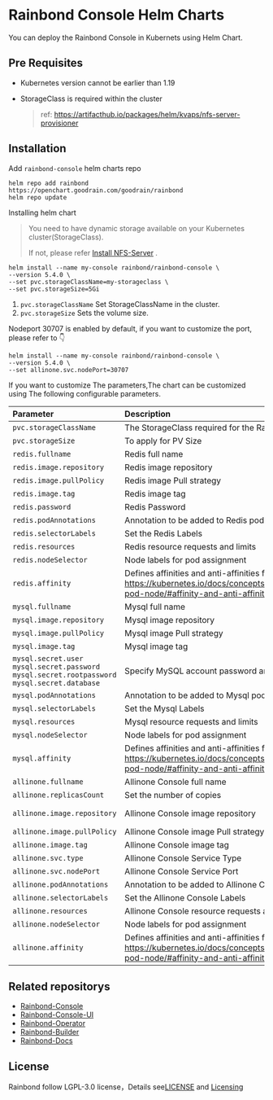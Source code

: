 # Rainbond Console Helm Charts

You can deploy the Rainbond Console in Kubernets using Helm Chart.

## Pre Requisites

* Kubernetes version cannot be earlier than 1.19

* StorageClass is required within the cluster

  > ref: https://artifacthub.io/packages/helm/kvaps/nfs-server-provisioner

## Installation

Add `rainbond-console` helm charts repo

```
helm repo add rainbond https://openchart.goodrain.com/goodrain/rainbond
helm repo update
```

Installing helm chart

> You need to have dynamic storage available on your Kubernetes cluster(StorageClass).
>
> If not, please refer [Install NFS-Server](https://artifacthub.io/packages/helm/kvaps/nfs-server-provisioner) .

```shell
helm install --name my-console rainbond/rainbond-console \
--version 5.4.0 \
--set pvc.storageClassName=my-storageclass \
--set pvc.storageSize=5Gi
```

1. `pvc.storageClassName` Set StorageClassName in the cluster.
2. `pvc.storageSize`  Sets the volume size.

Nodeport 30707 is enabled by default, if you want to customize the port, please refer to :point_down:

```shell
helm install --name my-console rainbond/rainbond-console \
--version 5.4.0 \
--set allinone.svc.nodePort=30707
```

If you want to customize The parameters,The chart can be customized using The following configurable parameters.

| Parameter                                                    | Description                                                  | Default                                             |
| :----------------------------------------------------------- | :----------------------------------------------------------- | :-------------------------------------------------- |
| `pvc.storageClassName`                                       | The StorageClass required for the RainBond component         | ""                                                  |
| `pvc.storageSize`                                            | To apply for PV Size                                         | 5Gi                                                 |
| `redis.fullname`                                             | Redis full name                                              | rainbond-redis                                      |
| `redis.image.repository`                                     | Redis image repository                                       | redis                                               |
| `redis.image.pullPolicy`                                     | Redis image Pull strategy                                    | IfNotPresent                                        |
| `redis.image.tag`                                            | Redis image tag                                              | 4.0.12                                              |
| `redis.password`                                             | Redis Password                                               | 123456                                              |
| `redis.podAnnotations`                                       | Annotation to be added to Redis pods                         | {}                                                  |
| `redis.selectorLabels`                                       | Set the Redis Labels                                         | rainbond: redis                                     |
| `redis.resources`                                            | Redis resource requests and limits                           | {}                                                  |
| `redis.nodeSelector`                                         | Node labels for pod assignment                               | {}                                                  |
| `redis.affinity`                                             | Defines affinities and anti-affinities for pods as defined in: https://kubernetes.io/docs/concepts/configuration/assign-pod-node/#affinity-and-anti-affinity preferences | {}                                                  |
| `mysql.fullname`                                             | Mysql full name                                              | rainbond-mysql                                      |
| `mysql.image.repository`                                     | Mysql image repository                                       | mysql                                               |
| `mysql.image.pullPolicy`                                     | Mysql image Pull strategy                                    | IfNotPresent                                        |
| `mysql.image.tag`                                            | Mysql image tag                                              | 5.7.23                                              |
| `mysql.secret.user` `mysql.secret.password` `mysql.secret.rootpassword` `mysql.secret.database` | Specify  MySQL account password and database                 |                                                     |
| `mysql.podAnnotations`                                       | Annotation to be added to Mysql pods                         | {}                                                  |
| `mysql.selectorLabels`                                       | Set the Mysql Labels                                         | rainbond: mysql                                     |
| `mysql.resources`                                            | Mysql resource requests and limits                           | {}                                                  |
| `mysql.nodeSelector`                                         | Node labels for pod assignment                               | {}                                                  |
| `mysql.affinity`                                             | Defines affinities and anti-affinities for pods as defined in: https://kubernetes.io/docs/concepts/configuration/assign-pod-node/#affinity-and-anti-affinity preferences | {}                                                  |
| `allinone.fullname`                                          | Allinone Console full name                                   | rainbond-allinone                                   |
| `allinone.replicasCount`                                     | Set the number of copies                                     | 1                                                   |
| `allinone.image.repository`                                  | Allinone Console image repository                            | registry.cn-hangzhou.aliyuncs.com/goodrain/rainbond |
| `allinone.image.pullPolicy`                                  | Allinone Console image Pull strategy                         | IfNotPresent                                        |
| `allinone.image.tag`                                         | Allinone Console image tag                                   | v5.4.0-release-allinone                             |
| `allinone.svc.type`                                          | Allinone Console Service Type                                | NodePort                                            |
| `allinone.svc.nodePort`                                      | Allinone Console Service Port                                | 30707                                               |
| `allinone.podAnnotations`                                    | Annotation to be added to Allinone Console pods              | {}                                                  |
| `allinone.selectorLabels`                                    | Set the Allinone Console Labels                              | rainbond: allinone                                  |
| `allinone.resources`                                         | Allinone Console resource requests and limits                | {}                                                  |
| `allinone.nodeSelector`                                      | Node labels for pod assignment                               | {}                                                  |
| `allinone.affinity`                                          | Defines affinities and anti-affinities for pods as defined in: https://kubernetes.io/docs/concepts/configuration/assign-pod-node/#affinity-and-anti-affinity preferences | {}                                                  |

## Related repositorys

- [Rainbond-Console](https://github.com/goodrain/rainbond-console)
- [Rainbond-Console-UI](https://github.com/goodrain/rainbond-ui)
- [Rainbond-Operator](https://github.com/goodrain/rainbond-operator)
- [Rainbond-Builder](https://github.com/goodrain/builder)
- [Rainbond-Docs](https://github.com/goodrain/rainbond-docs)

## License

Rainbond follow LGPL-3.0 license，Details see[LICENSE](https://github.com/goodrain/rainbond/blob/master/LICENSE) and [Licensing](https://github.com/goodrain/rainbond/blob/master/Licensing.md)

